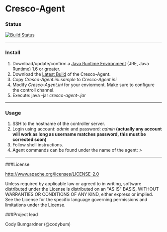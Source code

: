 Cresco-Agent
=========================

### Status
[![Build Status](http://128.163.188.129:9998/buildStatus/icon?job=Cresco-Agent)](http://128.163.188.129:9998/job/Cresco-Agent/)

---
### Install

1. Download/update/confirm a [Java Runtime Environment](http://www.oracle.com/technetwork/java/javase/overview/index.html) (JRE, Java Runtime) 1.6 or greater.
2. Download the [Latest Build](http://128.163.188.129:9998/job/Cresco-Agent/lastSuccessfulBuild/com.researchworx.cresco$cresco-agent/) of the Cresco-Agent. 
3. Copy _Cresco-Agent.ini.sample_ to _Cresco-Agent.ini_
4. Modify _Cresco-Agent.ini_ for your enviorment.  Make sure to configure the controll channel.
5. Execute: java -jar  _cresco-agent-<version>.jar_ 

---

### Usage

1. SSH to the hostname of the controller server.
2. Login using account: _admin_ and password: _admin_ **(actually any account will work as long as username matches password, this must be corrected soon)**
3. Follow shell instructions.
4. Agent commands can be found under the name of the agent: _> <agent name> <command>_

---

###License

http://www.apache.org/licenses/LICENSE-2.0

Unless required by applicable law or agreed to in writing, software distributed under the License is distributed on an "AS IS" BASIS, WITHOUT WARRANTIES OR CONDITIONS OF ANY KIND, either express or implied. See the License for the specific language governing permissions and limitations under the License.

###Project lead

Cody Bumgardner (@codybum)
